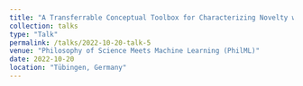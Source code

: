 ```yaml
---
title: "A Transferrable Conceptual Toolbox for Characterizing Novelty with Machine-Led Exploratory Experiments"
collection: talks
type: "Talk"
permalink: /talks/2022-10-20-talk-5
venue: "Philosophy of Science Meets Machine Learning (PhilML)"
date: 2022-10-20
location: "Tübingen, Germany"
---
```


